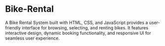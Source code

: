 # Bike-Rental
A Bike Rental System built with HTML, CSS, and JavaScript provides a user-friendly interface for browsing, selecting, and renting bikes. It features interactive design, dynamic booking functionality, and responsive UI for seamless user experience.
